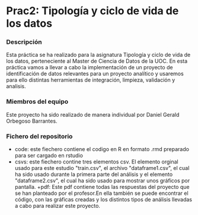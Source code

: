 # Prac2: Tipología y ciclo de vida de los datos

### Descripción

Esta práctica se ha realizado para la asignatura Tipología y ciclo de vida de los datos, perteneciente al Master de Ciencia de Datos de la UOC. En esta práctica vamos a llevar a cabo la implementación de un proyecto de identificación de datos relevantes para un proyecto analítico y usaremos para ello distintas herramientas de integración, limpieza, validación y analisis. 
### Miembros del equipo

Este proyecto ha sido realizado de manera individual por Daniel Gerald Orbegoso Barrantes.

### Fichero del repositorio

  + code: este fiechero contiene el codigo en R en formato .rmd preparado para ser cargado en rstudio
  + csvs: este fiechero contine tres elementos csv. El elemento orginal usado para este estudio "train.csv", el archivo "dataframe1.csv", el cual ha sido usado durante la primera parte del análisis y el elemento "dataframe2.csv", el cual ha sido usado para mostrar unos gráficos por pantalla.
  +pdf: Este pdf contiene todas las respuestas del proyecto que se han planteado por el profesor.En ella también se puede encontrar el código, con las gráficas creadas y los distintos tipos de análisis llevadas a cabo para realizar este proyecto.

